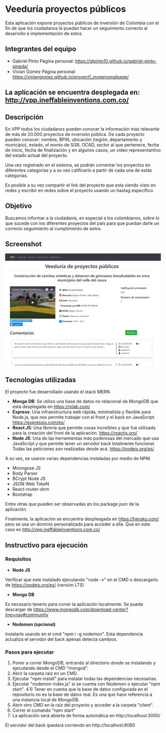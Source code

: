 # Veeduría proyectos públicos
Esta aplicación expone proyectos públicos de inversión de Colombia con el fin de que los ciudadanos le puedan hacer un seguimiento correcto al desarrollo e implementación de estos.

## Integrantes del equipo
- Gabriel Pinto 
Página personal: https://glpinto10.github.io/gabriel-pinto-pineda/
- Vivian Gómez
Página personal: https://viviangomez.github.io/proyect1_mypersonalpage/

## La aplicación se encuentra desplegada en: http://vpp.ineffableinventions.com.co/

## Descripción
En VPP todos los ciudadanos pueden conocer la información más relevante de más de 20.000 proyectos de inversión pública. De cada proyecto pueden conocer: nombre, BPIN, ubicación (región, departamento y municipio), estado, el monto de SGR, OCAD, sector al que pertenece, fecha de inicio, fecha de finalización y en algunos casos, un video representantivo del estado actual del proyecto.

Una vez registrado en el sistema, se podrán comentar los proyectos en diferentes categorías y a su vez calificarlo a partir de cada una de estás categorías. 

Es posible a su vez compartir el link del proyecto que esta siendo visto en redes y escribir en redes sobre el proyecto usando un hastag específico.

## Objetivo

Buscamos informar a la ciudadanía, en especial a los colombianos, sobre lo que sucede con los diferentes proyectos del país para que puedan darle un correcto seguimiento al cumplimiento de estos.

## Screenshot
![Alt text](resources/images/VPP.png?raw=true "Screenshot de VPP")

## Tecnologías utilizadas

El proyecto fue desarrollado usando el stack MERN. 

- **Mongo DB**: Se utilizo una base de datos no relacional de MongoDB que está desplegada en https://mlab.com/
- **Express**: Una infraestructura web rápida, minimalista y flexible para Node.js, que nos permite trabajar con el front y el back en JavaScript. https://expressjs.com/es/
- **React JS**: Una librería que permite cosas increíbles y que fue utilizada para la creación del front de la aplicación. https://reactjs.org/
- **Node JS**: Una de las herramientas más poderosas del mercado que usa JavaScript y que permite tener un servidor back totalmente funcional. Todas las peticiones son realizadas desde acá. https://nodejs.org/es/

A su vez, se usaron varias dependencias instaladas por medio de NPM.

- Moongose JS
- Body Parser
- BCrypt Node JS
- JSON Web TokeN
- React-router-dom
- Bootstrap

Entre otras que pueden ser observadas en los package.json de la aplicación.

Finalmente, la aplicación se encuentra despleagada en https://heroku.com/ pero se usa un dominio personalizado para acceder a ella. Que en este caso es http://vpp.ineffableinventions.com.co/

## Instructivo para ejecución

### Requisitos

- **Node JS** 

Verificar que este instalado ejecutando "node -v" en el CMD o descargarlo de https://nodejs.org/es/ (versión LTS)

- **Mongo DB**

Es necesario tenerlo para correr la aplicación localmente. Se puede descargar de https://www.mongodb.com/download-center?jmp=nav#community

- **Nodemon (opcional)**

Instalarlo usando en el cmd "npm i -g nodemon". Esta dependencia actualiza el servidor del back apenas detecta cambios.

### Pasos para ejecutar

1) Poner a correr MongoDB, entrando al directorio donde se instalando y ejecutando desde el CMD "mongod".
2) Abrir la carpeta raíz en un CMD.
3) Ejecutar "npm install" para instalar todas las dependencias necesarias.
4) Ejecutar "nodemon index.js" si se cuenta con Nodemon o ejecutar "npm start".
4.1) Tener en cuenta que la base de datos configurada en el repositorio no es la base de datos real. Es una que hace referencia a una instancia local de MongoDB.
5) Abrir otro CMD en la raíz del proyecto y acceder a la carpeta "client".
6) Correr el comando "npm start"
7) La aplicación será abierta de forma automática en http://localhost:3000/

El servidor del back quedará corriendo en http://localhost:8080
